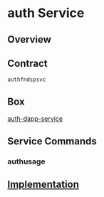 auth Service
=================

## Overview


## Contract

```authfndspsvc```

## Box
[auth-dapp-service](../../developers/boxes/auth-dapp-service)

## Service Commands
### authusage

## [Implementation](https://github.com/liquidapps-io/zeus-sdk/tree/master/boxes/groups/services/auth-dapp-service/contracts/eos/dappservices/_auth_impl.hpp)
